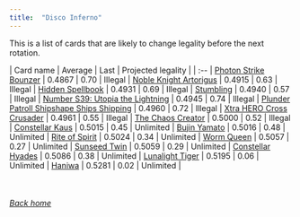 ```yaml
---
title:  "Disco Inferno"
---
```


This is a list of cards that are likely to change legality before the next rotation.

| Card name | Average | Last | Projected legality |
| :-- |
[Photon Strike Bounzer](https://db.ygoprodeck.com/card/?search=Photon%20Strike%20Bounzer) | 0.4867 | 0.70 | Illegal |
[Noble Knight Artorigus](https://db.ygoprodeck.com/card/?search=Noble%20Knight%20Artorigus) | 0.4915 | 0.63 | Illegal |
[Hidden Spellbook](https://db.ygoprodeck.com/card/?search=Hidden%20Spellbook) | 0.4931 | 0.69 | Illegal |
[Stumbling](https://db.ygoprodeck.com/card/?search=Stumbling) | 0.4940 | 0.57 | Illegal |
[Number S39: Utopia the Lightning](https://db.ygoprodeck.com/card/?search=Number%20S39:%20Utopia%20the%20Lightning) | 0.4945 | 0.74 | Illegal |
[Plunder Patroll Shipshape Ships Shipping](https://db.ygoprodeck.com/card/?search=Plunder%20Patroll%20Shipshape%20Ships%20Shipping) | 0.4960 | 0.72 | Illegal |
[Xtra HERO Cross Crusader](https://db.ygoprodeck.com/card/?search=Xtra%20HERO%20Cross%20Crusader) | 0.4961 | 0.55 | Illegal |
[The Chaos Creator](https://db.ygoprodeck.com/card/?search=The%20Chaos%20Creator) | 0.5000 | 0.52 | Illegal |
[Constellar Kaus](https://db.ygoprodeck.com/card/?search=Constellar%20Kaus) | 0.5015 | 0.45 | Unlimited |
[Bujin Yamato](https://db.ygoprodeck.com/card/?search=Bujin%20Yamato) | 0.5016 | 0.48 | Unlimited |
[Rite of Spirit](https://db.ygoprodeck.com/card/?search=Rite%20of%20Spirit) | 0.5024 | 0.34 | Unlimited |
[Worm Queen](https://db.ygoprodeck.com/card/?search=Worm%20Queen) | 0.5057 | 0.27 | Unlimited |
[Sunseed Twin](https://db.ygoprodeck.com/card/?search=Sunseed%20Twin) | 0.5059 | 0.29 | Unlimited |
[Constellar Hyades](https://db.ygoprodeck.com/card/?search=Constellar%20Hyades) | 0.5086 | 0.38 | Unlimited |
[Lunalight Tiger](https://db.ygoprodeck.com/card/?search=Lunalight%20Tiger) | 0.5195 | 0.06 | Unlimited |
[Haniwa](https://db.ygoprodeck.com/card/?search=Haniwa) | 0.5281 | 0.02 | Unlimited |

<br>

###### [Back home](index)
